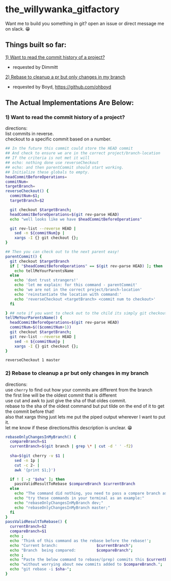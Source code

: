# the_willywanka_gitfactory
Want me to build you something in git? open an issue or direct message me on slack. 😁

## Things built so far:
[1) Want to read the commit history of a project?](https://github.com/MichaelDimmitt/the_willywanka_gitfactory#1-want-to-read-the-commit-history-of-a-project)
 - requested by Dimmitt

[2) Rebase to cleanup a pr but only changes in my branch](https://github.com/MichaelDimmitt/the_willywanka_gitfactory#2-rebase-to-cleanup-a-pr-but-only-changes-in-my-branch)
 - requested by Boyd, https://github.com/ohboyd
## The Actual Implementations Are Below:

### 1) Want to read the commit history of a project?
directions: 
<br> list commits in reverse.
<br> checkout to a specific commit based on a number.
```bash
## In the future this commit could store the HEAD commit
## And check to ensure we are in the correct project/branch-location
## If the criteria is not met it will 
## echo: nothing done use reverseCheckout
## echo: and then parentCommit should start working.
## Initialize these globals to empty.
headCommitBeforeOperations=
commitNum=
targetBranch=
reverseCheckout() {   
  commitNum=$1;
  targetBranch=$2

  git checkout $targetBranch; 
  headCommitBeforeOperations=$(git rev-parse HEAD)
  echo "well looks like we have $headCommitBeforeOperations"

  git rev-list --reverse HEAD | 
    sed -n ${commitNum}p | 
    xargs -I {} git checkout {}; 
}

## Then you can check out to the next parent easy!
parentCommit() {
  git checkout $targetBranch
  if [ "$headCommitBeforeOperations" == $(git rev-parse HEAD) ]; then
    echo tellMeYourParentsName
  else 
    echo 'dont trust strangers!'
    echo 'let me explain: for this command - parentCommit'
    echo 'we are not in the correct project/branch-location'
    echo 'reinstantiate the location with command:'
    echo 'reverseCheckout <targetBranch> <commit num to checkout>'
  fi

} ## note if you want to check out to the child its simply git checkout HEAD~
tellMeYourParentsName() {
  headCommitBeforeOperations=$(git rev-parse HEAD)
  commitNum=$(($commitNum+1))
  git checkout $targetBranch; 
  git rev-list --reverse HEAD | 
    sed -n ${commitNum}p | 
    xargs -I {} git checkout {}; 
}

reverseCheckout 1 master
```

### 2) Rebase to cleanup a pr but only changes in my branch
directions: 
<br> use `cherry` to find out how your commits are different from the branch
<br> the first line will be the oldest commit that is different
<br> use cut and awk to just give the sha of that oldes commit.
<br> rebase to the sha of the oldest command but put tilde on the end of it to get the commit before that!
<br> also that xargs thing just lets me put the piped output wherever I want to put it.
<br> let me know if these directions/this description is unclear. 😁

```bash
rebaseOnlyChangesInMyBranch() {
  compareBranch=$1
  currentBranch=$(git branch | grep \* | cut -d ' ' -f2)
  
  sha=$(git cherry -v $1 | 
    sed -n 1p | 
    cut -c 2- | 
    awk '{print $1;}')

  if ! [ -z "$sha" ]; then
    passValidResultToRebase $compareBranch $currentBranch
  else
    echo "The command did nothing, you need to pass a compare branch as an argument."
    echo "try these commands in your terminal as an example:" 
    echo "rebaseOnlyChangesInMyBranch dev;"
    echo "rebaseOnlyChangesInMyBranch master;"
  fi
}
passValidResultToRebase() {
  currentBranch=$2
  compareBranch=$1
  echo ;
  echo 'Think of this command as the rebase before the rebase!';
  echo "Current branch:                 $currentBranch";  
  echo "Branch  being compared:         $compareBranch";
  echo ;
  echo "Paste the below command to rebase/(prep) commits this $currentBranch added";
  echo "without worrying about new commits added to $compareBranch.";
  echo "git rebase -i $sha~";
}
```